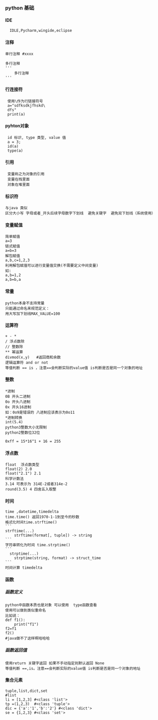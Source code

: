 ### python 基础
#### IDE
      IDLE,Pycharm,wingide,eclipse
#### 注释
    单行注释 #xxxx

    多行注释
    '''
        多行注释
    '''
#### 行连接符
     使用\作为行链接符号
     a="sdfksdkjfhskd\
     dfs"
     print(a)

#### pyhton对象
     id 标识, type 类型, value 值
     a = 3;
     id(a)
     type(a)

#### 引用
     变量称之为对象的引用
     变量在栈里面
     对象在堆里面
#### 标识符
    与java 类似
    区分大小写 字母或者_开头后续字母数字下划线  避免关键字  避免双下划线（系统使用）
#### 变量赋值
    简单赋值
    a=3
    链式赋值
    a=b=3
    解包赋值
    a,b,c=1,2,3
    利用解包赋值可以进行变量值交换(不需要定义中间变量)
    如:
    a,b=1,2
    a,b=b,a
#### 常量
    python本身不支持常量
    只能通过命名来规范定义：
    用大写加下划线MAX_VALUE=100
#### 运算符
    + - *
    / 浮点数除
    // 整数除
    ** 幂运算
    divmod(x,y)   #返回商和余数
    逻辑运算符 and or not 
    等值判断 == is ，注意==会判断实际的value值 is判断是否是同一个对象的地址
#### 整数
    *进制
    0B 开头二进制
    0o 开头八进制
    0x 开头16进制
    如：0o9是错误的 八进制应该表示为0o11
    *进制转换
    int(5.4)
    python3整数大小无限制
    python2整数位32位
    
    0xff = 15*16^1 + 16 = 255
#### 浮点数
    float  浮点数类型
    float(2) 2.0
    float("2.1") 2.1
    科学计数法
    3.14 可表示为 314E-2或者314e-2
    round(3.5) 4 四舍五入取整
#### 时间
    time ,datetime,timedelta
    time.time() 返回1970-1-1到至今的秒数
    格式化时间time.strftime()
    ```
    strftime(...)
        strftime(format[, tuple]) -> string
    ```
    字符串转化为时间 time.strptime()
    ```
      strptime(...)
        strptime(string, format) -> struct_time
    ```
    时间计算 timedelta
#### 函数
##### 函数定义
    python中函数本质也是对象 可以使用  type函数查看
    使用可以做到类似重命名
    比如说：
    def f1():
        print("f1")
    f2=f1
    f2()
    #java做不了这样啊哈哈哈
    
##### 函数返回值
    使用return 关键字返回 如果不手动指定则默认返回 None
    等值判断 ==,is。注意==会判断实际的value值 is判断是否是同一个对象的地址
    
#### 集合元素
    tuple,list,dict,set
    #list 
    li = [1,2,3] #<class 'list'>
    tp =(1,2,3)  #<class 'tuple'>
    dic = {'a':'1','b':'2'} #<class 'dict'>
    se = {1,2,3} #<class 'set'>
    
